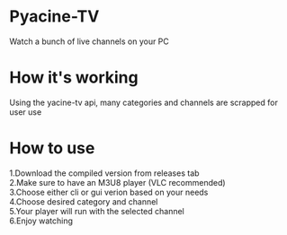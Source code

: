 # Pyacine-TV

Watch a bunch of live channels on your PC

# How it's working

Using the yacine-tv api, many categories and channels are scrapped for user use

# How to use

1.Download the compiled version from releases tab<br />
2.Make sure to have an M3U8 player (VLC recommended)<br />
3.Choose either cli or gui verion based on your needs<br />
4.Choose desired category and channel<br />
5.Your player will run with the selected channel<br />
6.Enjoy watching<br />

